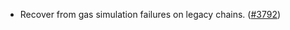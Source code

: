 - Recover from gas simulation failures on legacy chains.
  ([\#3792](https://github.com/informalsystems/hermes/issues/3792))

